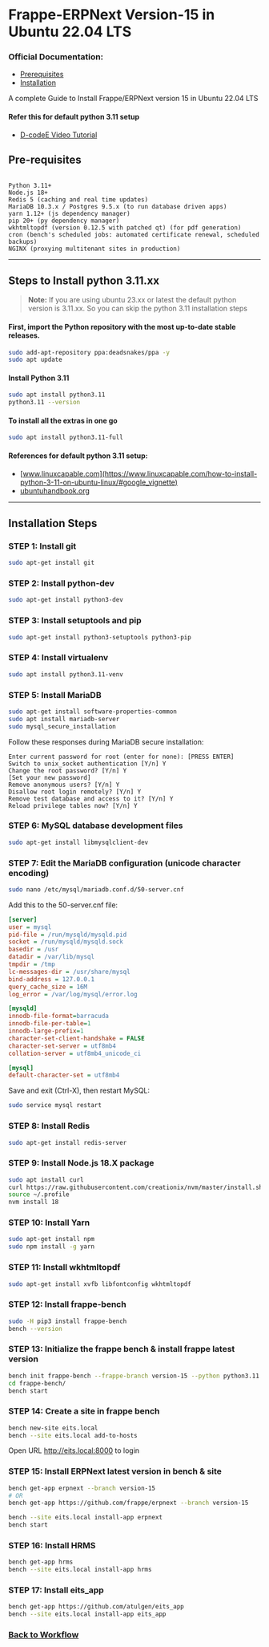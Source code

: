 # Frappe-ERPNext Version-15 in Ubuntu 22.04 LTS

### Official Documentation:

- [Prerequisites](https://docs.frappe.io/framework/user/en/prerequisites)
- [Installation](https://docs.frappe.io/framework/user/en/installation)

A complete Guide to Install Frappe/ERPNext version 15 in Ubuntu 22.04 LTS

#### Refer this for default python 3.11 setup

- [D-codeE Video Tutorial](https://youtu.be/TReR0I0O1Xo)

## Pre-requisites
```

Python 3.11+
Node.js 18+
Redis 5 (caching and real time updates)
MariaDB 10.3.x / Postgres 9.5.x (to run database driven apps)
yarn 1.12+ (js dependency manager)
pip 20+ (py dependency manager)
wkhtmltopdf (version 0.12.5 with patched qt) (for pdf generation)
cron (bench's scheduled jobs: automated certificate renewal, scheduled backups)
NGINX (proxying multitenant sites in production)

````

---

## Steps to Install python 3.11.xx

> **Note:** If you are using ubuntu 23.xx or latest the default python version is 3.11.xx. So you can skip the python 3.11 installation steps

#### First, import the Python repository with the most up-to-date stable releases.
```bash
sudo add-apt-repository ppa:deadsnakes/ppa -y
sudo apt update
````

#### Install Python 3.11

```bash
sudo apt install python3.11
python3.11 --version
```

#### To install all the extras in one go

```bash
sudo apt install python3.11-full
```

#### References for default python 3.11 setup:

- [www.linuxcapable.com](https://www.linuxcapable.com/how-to-install-python-3-11-on-ubuntu-linux/#google_vignette)
- [ubuntuhandbook.org](https://ubuntuhandbook.org/index.php/2022/10/python-3-11-released-how-install-ubuntu)

---

## Installation Steps

### STEP 1: Install git

```bash
sudo apt-get install git
```

### STEP 2: Install python-dev

```bash
sudo apt-get install python3-dev
```

### STEP 3: Install setuptools and pip

```bash
sudo apt-get install python3-setuptools python3-pip
```

### STEP 4: Install virtualenv

```bash
sudo apt install python3.11-venv
```

### STEP 5: Install MariaDB

```bash
sudo apt-get install software-properties-common
sudo apt install mariadb-server
sudo mysql_secure_installation
```

Follow these responses during MariaDB secure installation:

```
Enter current password for root (enter for none): [PRESS ENTER]
Switch to unix_socket authentication [Y/n] Y
Change the root password? [Y/n] Y
[Set your new password]
Remove anonymous users? [Y/n] Y
Disallow root login remotely? [Y/n] Y
Remove test database and access to it? [Y/n] Y
Reload privilege tables now? [Y/n] Y
```

### STEP 6: MySQL database development files

```bash
sudo apt-get install libmysqlclient-dev
```

### STEP 7: Edit the MariaDB configuration (unicode character encoding)

```bash
sudo nano /etc/mysql/mariadb.conf.d/50-server.cnf
```

Add this to the 50-server.cnf file:

```ini
[server]
user = mysql
pid-file = /run/mysqld/mysqld.pid
socket = /run/mysqld/mysqld.sock
basedir = /usr
datadir = /var/lib/mysql
tmpdir = /tmp
lc-messages-dir = /usr/share/mysql
bind-address = 127.0.0.1
query_cache_size = 16M
log_error = /var/log/mysql/error.log

[mysqld]
innodb-file-format=barracuda
innodb-file-per-table=1
innodb-large-prefix=1
character-set-client-handshake = FALSE
character-set-server = utf8mb4
collation-server = utf8mb4_unicode_ci

[mysql]
default-character-set = utf8mb4
```

Save and exit (Ctrl-X), then restart MySQL:

```bash
sudo service mysql restart
```

### STEP 8: Install Redis

```bash
sudo apt-get install redis-server
```

### STEP 9: Install Node.js 18.X package

```bash
sudo apt install curl
curl https://raw.githubusercontent.com/creationix/nvm/master/install.sh | bash
source ~/.profile
nvm install 18
```

### STEP 10: Install Yarn

```bash
sudo apt-get install npm
sudo npm install -g yarn
```

### STEP 11: Install wkhtmltopdf

```bash
sudo apt-get install xvfb libfontconfig wkhtmltopdf
```

### STEP 12: Install frappe-bench

```bash
sudo -H pip3 install frappe-bench
bench --version
```

### STEP 13: Initialize the frappe bench & install frappe latest version

```bash
bench init frappe-bench --frappe-branch version-15 --python python3.11
cd frappe-bench/
bench start
```

### STEP 14: Create a site in frappe bench

```bash
bench new-site eits.local
bench --site eits.local add-to-hosts
```

Open URL http://eits.local:8000 to login

### STEP 15: Install ERPNext latest version in bench & site

```bash
bench get-app erpnext --branch version-15
# OR
bench get-app https://github.com/frappe/erpnext --branch version-15

bench --site eits.local install-app erpnext
bench start
```

### STEP 16: Install HRMS

```bash
bench get-app hrms
bench --site eits.local install-app hrms
```

### STEP 17: Install eits_app

```bash
bench get-app https://github.com/atulgen/eits_app
bench --site eits.local install-app eits_app
```


### [Back to Workflow](../readme.md)